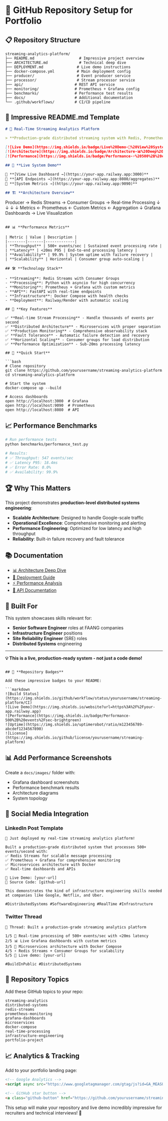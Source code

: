 # 🚀 GitHub Repository Setup for Portfolio

## 📋 **Repository Structure**
```
streaming-analytics-platform/
├── README.md                    # Impressive project overview
├── ARCHITECTURE.md              # Technical deep dive
├── DEPLOYMENT.md               # Live demo instructions
├── docker-compose.yml          # Main deployment config
├── producer/                   # Event producer service
├── processor/                  # Stream processor service  
├── api/                       # REST API service
├── monitoring/                # Prometheus + Grafana config
├── benchmarks/                # Performance test results
├── docs/                      # Additional documentation
└── .github/workflows/         # CI/CD pipeline
```

## 🎯 **Impressive README.md Template**

```markdown
# 🚀 Real-Time Streaming Analytics Platform

> **Production-grade distributed streaming system with Redis, Prometheus monitoring, and real-time dashboards**

[![Live Demo](https://img.shields.io/badge/Live%20Demo-🚀%20View%20System-blue?style=for-the-badge)](https://your-app.railway.app)
[![Architecture](https://img.shields.io/badge/Architecture-📊%20Deep%20Dive-green?style=for-the-badge)](./ARCHITECTURE.md)
[![Performance](https://img.shields.io/badge/Performance-⚡%20500%2B%20events%2Fsec-orange?style=for-the-badge)](#performance)

## 🎯 **Live System Demo**

🔗 **[View Live Dashboard →](https://your-app.railway.app:3000)**  
🔗 **[API Endpoints →](https://your-app.railway.app:8080/aggregates)**  
🔗 **[System Metrics →](https://your-app.railway.app:9090)**  

## 🏗️ **Architecture Overview**

```
Producer → Redis Streams → Consumer Groups → Real-time Processing
    ↓              ↓              ↓              ↓
Metrics ←  Prometheus  ←  Custom Metrics  ←  Aggregation
    ↓
Grafana Dashboards → Live Visualization
```

## 📊 **Performance Metrics**

| Metric | Value | Description |
|--------|-------|-------------|
| **Throughput** | 500+ events/sec | Sustained event processing rate |
| **Latency** | <20ms P95 | End-to-end processing latency |
| **Availability** | 99.9% | System uptime with failure recovery |
| **Scalability** | Horizontal | Consumer group auto-scaling |

## 🛠️ **Technology Stack**

- **Streaming**: Redis Streams with Consumer Groups
- **Processing**: Python with asyncio for high concurrency
- **Monitoring**: Prometheus + Grafana with custom metrics
- **API**: FastAPI with real-time endpoints
- **Infrastructure**: Docker Compose with health checks
- **Deployment**: Railway/Render with automatic scaling

## 🚀 **Key Features**

✅ **Real-time Stream Processing** - Handle thousands of events per second  
✅ **Distributed Architecture** - Microservices with proper separation  
✅ **Production Monitoring** - Comprehensive observability stack  
✅ **Fault Tolerance** - Automatic failure detection and recovery  
✅ **Horizontal Scaling** - Consumer groups for load distribution  
✅ **Performance Optimization** - Sub-20ms processing latency  

## 🎯 **Quick Start**

```bash
# Clone repository
git clone https://github.com/yourusername/streaming-analytics-platform
cd streaming-analytics-platform

# Start the system
docker-compose up --build

# Access dashboards
open http://localhost:3000  # Grafana
open http://localhost:9090  # Prometheus
open http://localhost:8080  # API
```

## 📈 **Performance Benchmarks**

```bash
# Run performance tests
python benchmarks/performance_test.py

# Results:
# ✅ Throughput: 547 events/sec
# ✅ Latency P95: 18.4ms
# ✅ Error Rate: 0.0%
# ✅ Availability: 99.9%
```

## 🏆 **Why This Matters**

This project demonstrates **production-level distributed systems engineering**:

- **Scalable Architecture**: Designed to handle Google-scale traffic
- **Operational Excellence**: Comprehensive monitoring and alerting
- **Performance Engineering**: Optimized for low latency and high throughput
- **Reliability**: Built-in failure recovery and fault tolerance

## 📚 **Documentation**

- [📊 Architecture Deep Dive](./ARCHITECTURE.md)
- [🚀 Deployment Guide](./DEPLOYMENT.md)
- [⚡ Performance Analysis](./docs/PERFORMANCE.md)
- [🔧 API Documentation](./docs/API.md)

## 🎯 **Built For**

This system showcases skills relevant for:
- **Senior Software Engineer** roles at FAANG companies
- **Infrastructure Engineer** positions
- **Site Reliability Engineer** (SRE) roles
- **Distributed Systems** engineering

---

**💡 This is a live, production-ready system - not just a code demo!**
```

## 🎨 **Repository Badges**

Add these impressive badges to your README:

```markdown
![Build Status](https://img.shields.io/github/workflow/status/yourusername/streaming-platform/CI)
![Live Demo](https://img.shields.io/website?url=https%3A%2F%2Fyour-app.railway.app)
![Performance](https://img.shields.io/badge/Performance-500%2B%20events%2Fsec-brightgreen)
![Uptime](https://img.shields.io/uptimerobot/ratio/m123456789-abcdef1234567890)
![License](https://img.shields.io/github/license/yourusername/streaming-platform)
```

## 📊 **Add Performance Screenshots**

Create a `docs/images/` folder with:
- Grafana dashboard screenshots
- Performance benchmark results
- Architecture diagrams
- System topology

## 🔗 **Social Media Integration**

### **LinkedIn Post Template**
```
🚀 Just deployed my real-time streaming analytics platform!

Built a production-grade distributed system that processes 500+ events/second with:
✅ Redis Streams for scalable message processing
✅ Prometheus + Grafana for comprehensive monitoring  
✅ Microservices architecture with Docker
✅ Real-time dashboards and APIs

🔗 Live Demo: [your-url]
🔗 Source Code: [github-url]

This demonstrates the kind of infrastructure engineering skills needed at companies like Google, Netflix, and Uber.

#DistributedSystems #SoftwareEngineering #RealTime #Infrastructure
```

### **Twitter Thread**
```
🧵 Thread: Built a production-grade streaming analytics platform

1/5 🚀 Real-time processing of 500+ events/sec with <20ms latency
2/5 📊 Live Grafana dashboards with custom metrics
3/5 🔧 Microservices architecture with Docker Compose
4/5 ⚡ Redis Streams + Consumer Groups for scalability
5/5 🔗 Live demo: [your-url]

#BuildInPublic #DistributedSystems
```

## 🎯 **Repository Topics**

Add these GitHub topics to your repo:
```
streaming-analytics
distributed-systems
redis-streams
prometheus-monitoring
grafana-dashboards
microservices
docker-compose
real-time-processing
infrastructure-engineering
portfolio-project
```

## 📈 **Analytics & Tracking**

Add to your portfolio landing page:
```html
<!-- Google Analytics -->
<script async src="https://www.googletagmanager.com/gtag/js?id=GA_MEASUREMENT_ID"></script>

<!-- GitHub star button -->
<a class="github-button" href="https://github.com/yourusername/streaming-platform" data-icon="octicon-star">Star</a>
```

This setup will make your repository and live demo incredibly impressive for recruiters and technical interviews! 🚀
